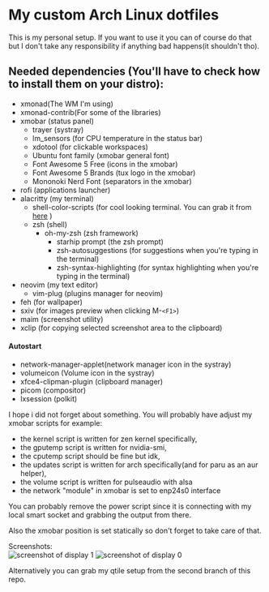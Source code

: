 # My custom Arch Linux dotfiles

This is my personal setup. If you want to use it you can of course do that but I don't take any responsibility if anything bad happens(it shouldn't tho).

## Needed dependencies (You'll have to check how to install them on your distro):  
- xmonad(The WM I'm using)  
- xmonad-contrib(For some of the libraries)  
- xmobar (status panel)  
    - trayer (systray)
    - lm_sensors (for CPU temperature in the status bar)
    - xdotool (for clickable workspaces)
    - Ubuntu font family (xmobar general font)
    - Font Awesome 5 Free (icons in the xmobar)
    - Font Awesome 5 Brands (tux logo in the xmobar)
    - Mononoki Nerd Font (separators in the xmobar)
- rofi (applications launcher)  
- alacritty (my terminal)
    - shell-color-scripts (for cool looking terminal. You can grab it from [here](https://gitlab.com/dwt1/shell-color-scripts) )  
    - zsh (shell)      
        - oh-my-zsh (zsh framework)
            - starhip prompt (the zsh prompt)
            - zsh-autosuggestions (for suggestions when you're typing in the terminal)
            - zsh-syntax-highlighting (for syntax highlighting when you're typing in the terminal)
- neovim (my text editor)
    - vim-plug (plugins manager for neovim)
- feh (for wallpaper)
- sxiv (for images preview when clicking M-`<F1>`)
- maim (screenshot utility)
- xclip (for copying selected screenshot area to the clipboard)

#### Autostart
- network-manager-applet(network manager icon in the systray)
- volumeicon (Volume icon in the systray)
- xfce4-clipman-plugin (clipboard manager)
- picom (compositor)
- lxsession (polkit)

I hope i did not forget about something. You will probably have adjust my xmobar scripts for example:  
- the kernel script is written for zen kernel specifically,  
- the gputemp script is written for nvidia-smi,  
- the cputemp script should be fine but idk,  
- the updates script is written for arch specifically(and for paru as an aur helper),  
- the volume script is written for pulseaudio with alsa  
- the network "module" in xmobar is set to enp24s0 interface  

You can probably remove the power script since it is connecting with my local smart socket and grabbing the output from there.

Also the xmobar position is set statically so don't forget to take care of that.

Screenshots:  
![screenshot of display 1](https://i.imgur.com/zKEMvzn.png)
![screenshot of display 0](https://i.imgur.com/sgiaR4n.png)

Alternatively you can grab my qtile setup from the second branch of this repo.
